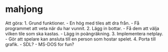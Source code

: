 # mahjong

Att göra:
    1. Grund funktioner.
        - En hög med tiles att dra från.
        - Få programmet att veta när du har vunnit.
    2. Lägg in bottar.
        - Få dem att välja vilken tile som ska kastas.
        - Lägg in poängräkning.
    3. Implementera netplay.
        - Gör att spelare kan ansluta till en person som hostar spelet.
    4. Porta till grafik.
        - SDL?
        - MS-DOS for fun?
